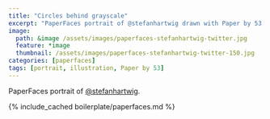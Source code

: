 ```yaml
---
title: "Circles behind grayscale"
excerpt: "PaperFaces portrait of @stefanhartwig drawn with Paper by 53 on an iPad."
image: 
  path: &image /assets/images/paperfaces-stefanhartwig-twitter.jpg 
  feature: *image
  thumbnail: /assets/images/paperfaces-stefanhartwig-twitter-150.jpg
categories: [paperfaces]
tags: [portrait, illustration, Paper by 53]
---
```


PaperFaces portrait of [@stefanhartwig](https://twitter.com/stefanhartwig).

{% include_cached boilerplate/paperfaces.md %}
